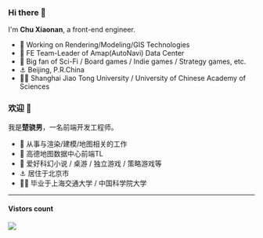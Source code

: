 ### Hi there 👋

I'm **Chu Xiaonan**, a front-end engineer.

- 🔭 Working on Rendering/Modeling/GIS Technologies
- 🌱 FE Team-Leader of Amap(AutoNavi) Data Center
- 👯 Big fan of Sci-Fi / Board games / Indie games / Strategy games, etc.
- ⚓ Beijing, P.R.China
- 👨‍🎓 Shanghai Jiao Tong University / University of Chinese Academy of Sciences


### 欢迎 👋

我是**楚骁男**，一名前端开发工程师。

- 🔭 从事与渲染/建模/地图相关的工作
- 🌱 高德地图数据中心前端TL
- 👯 爱好科幻小说 / 桌游 / 独立游戏 / 策略游戏等
- ⚓ 居住于北京市
- 👨‍🎓 毕业于上海交通大学 / 中国科学院大学


-------------
#### Vistors count
<img src="https://profile-counter.glitch.me/chuxiaonan/count.svg" />
